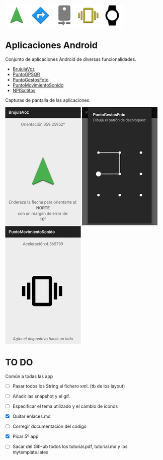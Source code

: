 [![BrujulaVoz](BrujulaVoz/app/src/main/res/mipmap-hdpi/ic_launcher.png)](BrujulaVoz)
[![PuntoGPSQR](PuntoGPSQR/app/src/main/res/mipmap-hdpi/ic_launcher.png)](PuntoGPSQR)
[![PuntoGestosFoto](PuntoGestosFoto/app/src/main/res/mipmap-hdpi/ic_launcher.png)](PuntoGestosFoto)
[![PuntoMovimientoSonido](PuntoMovimientoSonido/app/src/main/res/mipmap-hdpi/ic_launcher.png)](PuntoMovimientoSonido)
[![NPISaltitos](NPISaltitos/app/src/main/res/mipmap-hdpi/ic_launcher.png)](NPISaltitos)

# Aplicaciones Android

Conjunto de aplicaciones Android de diversas funcionalidades.

 - [BrujulaVoz](BrujulaVoz)
 - [PuntoGPSQR](PuntoGPSQR)
 - [PuntoGestosFoto](PuntoGestosFoto)
 - [PuntoMovimientoSonido](PuntoMovimientoSonido)
 - [NPISaltitos](NPISaltitos)

Capturas de pantalla de las aplicaciones.

![BrujulaVoz](BrujulaVoz/snapshot/snapshot3.png)
![PuntoGestosFoto](PuntoGestosFoto/snapshot/snapshot3.png)
![PuntoMovimientoSonido](PuntoMovimientoSonido/snapshot/snapshot1.png)

# TO DO

Común a todas las app

* [ ] Pasar todos los String al fichero xml. (tb de los layout)
* [ ] Añadir las snapshot y el gif.
* [ ] Especificar el tema utilizado y el cambio de iconos
* [x] Quitar enlaces.md
* [ ] Corregir documentación del código
* [x] Picar 5º app
* [ ] Sacar del GitHub todos los tutorial.pdf, tutorial.md y los mytemplate.latex

